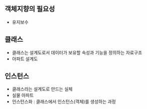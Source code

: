 ## 객체지향의 필요성
- 유지보수

## 클래스
- 클래스는 설계도로서 데이터가 보유할 속성과 기능을 정의하는 자료구조
- 아파트 설계도

## 인스턴스
- 클래스라는 설계도로 만드는 실체
- 실물 아파트
- 인스턴스화 : 클래스에서 인스턴스(객체)를 생성하는 과정